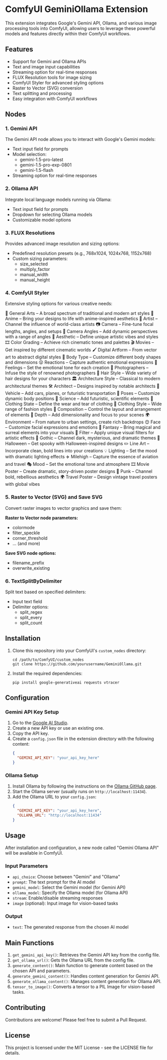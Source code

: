 
# ComfyUI GeminiOllama Extension

This extension integrates Google's Gemini API, Ollama, and various image processing tools into ComfyUI, allowing users to leverage these powerful models and features directly within their ComfyUI workflows.

## Features

- Support for Gemini and Ollama APIs
- Text and image input capabilities
- Streaming option for real-time responses
- FLUX Resolution tools for image sizing
- ComfyUI Styler for advanced styling options
- Raster to Vector (SVG) conversion
- Text splitting and processing
- Easy integration with ComfyUI workflows

## Nodes

### 1. Gemini API

The Gemini API node allows you to interact with Google's Gemini models:

- Text input field for prompts
- Model selection:
  - gemini-1.5-pro-latest
  - gemini-1.5-pro-exp-0801
  - gemini-1.5-flash
- Streaming option for real-time responses

### 2. Ollama API

Integrate local language models running via Ollama:

- Text input field for prompts
- Dropdown for selecting Ollama models
- Customizable model options

### 3. FLUX Resolutions

Provides advanced image resolution and sizing options:

- Predefined resolution presets (e.g., 768x1024, 1024x768, 1152x768)
- Custom sizing parameters:
  - size_selected
  - multiply_factor
  - manual_width
  - manual_height

### 4. ComfyUI Styler

Extensive styling options for various creative needs:

🎨 General Arts – A broad spectrum of traditional and modern art styles
🌸 Anime – Bring your designs to life with anime-inspired aesthetics
🎨 Artist – Channel the influence of world-class artists
📷 Camera – Fine-tune focal lengths, angles, and setups
📐 Camera Angles – Add dynamic perspectives with a range of angles
🌟 Aesthetic – Define unique artistic vibes and styles
🎞️ Color Grading – Achieve rich cinematic tones and palettes
🎬 Movies – Get inspired by different cinematic worlds
🖌️ Digital Artform – From vector art to abstract digital styles
💪 Body Type – Customize different body shapes and dimensions
😲 Reactions – Capture authentic emotional expressions
💭 Feelings – Set the emotional tone for each creation
📸 Photographers – Infuse the style of renowned photographers
💇 Hair Style – Wide variety of hair designs for your characters
🏛️ Architecture Style – Classical to modern architectural themes
🛠️ Architect – Designs inspired by notable architects
🚗 Vehicle – Add cars, planes, or futuristic transportation
🕺 Poses – Customize dynamic body positions
🔬 Science – Add futuristic, scientific elements
👗 Clothing State – Define the wear and tear of clothing
👠 Clothing Style – Wide range of fashion styles
🎨 Composition – Control the layout and arrangement of elements
📏 Depth – Add dimensionality and focus to your scenes
🌍 Environment – From nature to urban settings, create rich backdrops
😊 Face – Customize facial expressions and emotions
🦄 Fantasy – Bring magical and surreal elements into your visuals
🎃 Filter – Apply unique visual filters for artistic effects
🖤 Gothic – Channel dark, mysterious, and dramatic themes
👻 Halloween – Get spooky with Halloween-inspired designs
✏️ Line Art – Incorporate clean, bold lines into your creations
💡 Lighting – Set the mood with dramatic lighting effects
✈️ Milehigh – Capture the essence of aviation and travel
🎭 Mood – Set the emotional tone and atmosphere
🎞️ Movie Poster – Create dramatic, story-driven poster designs
🎸 Punk – Channel bold, rebellious aesthetics
🌍 Travel Poster – Design vintage travel posters with global vibes

### 5. Raster to Vector (SVG) and Save SVG

Convert raster images to vector graphics and save them:

**Raster to Vector node parameters:**

- colormode
- filter_speckle
- corner_threshold
- ... (and more)

**Save SVG node options:**

- filename_prefix
- overwrite_existing

### 6. TextSplitByDelimiter

Split text based on specified delimiters:

- Input text field
- Delimiter options:
  - split_regex
  - split_every
  - split_count


## Installation

1. Clone this repository into your ComfyUI's `custom_nodes` directory:
   ```
   cd /path/to/ComfyUI/custom_nodes
   git clone https://github.com/yourusername/GeminiOllama.git
   ```

2. Install the required dependencies:
   ```
   pip install google-generativeai requests vtracer
   ```

## Configuration

### Gemini API Key Setup

1. Go to the [Google AI Studio](https://makersuite.google.com/app/apikey).
2. Create a new API key or use an existing one.
3. Copy the API key.
4. Create a `config.json` file in the extension directory with the following content:
   ```json
   {
     "GEMINI_API_KEY": "your_api_key_here"
   }
   ```

### Ollama Setup

1. Install Ollama by following the instructions on the [Ollama GitHub page](https://github.com/ollama/ollama).
2. Start the Ollama server (usually runs on `http://localhost:11434`).
3. Add the Ollama URL to your `config.json`:
   ```json
   {
     "GEMINI_API_KEY": "your_api_key_here",
     "OLLAMA_URL": "http://localhost:11434"
   }
   ```

## Usage

After installation and configuration, a new node called "Gemini Ollama API" will be available in ComfyUI.

### Input Parameters

- `api_choice`: Choose between "Gemini" and "Ollama"
- `prompt`: The text prompt for the AI model
- `gemini_model`: Select the Gemini model (for Gemini API)
- `ollama_model`: Specify the Ollama model (for Ollama API)
- `stream`: Enable/disable streaming responses
- `image` (optional): Input image for vision-based tasks

### Output

- `text`: The generated response from the chosen AI model

## Main Functions

1. `get_gemini_api_key()`: Retrieves the Gemini API key from the config file.
2. `get_ollama_url()`: Gets the Ollama URL from the config file.
3. `generate_content()`: Main function to generate content based on the chosen API and parameters.
4. `generate_gemini_content()`: Handles content generation for Gemini API.
5. `generate_ollama_content()`: Manages content generation for Ollama API.
6. `tensor_to_image()`: Converts a tensor to a PIL Image for vision-based tasks.

## Contributing

Contributions are welcome! Please feel free to submit a Pull Request.

## License

This project is licensed under the MIT License - see the LICENSE file for details.
